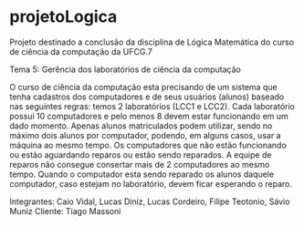 # projetoLogica
Projeto destinado a conclusão da disciplina de Lógica Matemática do curso de ciência da computação da UFCG.7


Tema 5: Gerência dos laboratórios de ciência da computação

O curso de ciência da computação esta precisando de um sistema que tenha cadastros dos computadores 
e de seus usuários (alunos) baseado nas seguintes regras: temos 2 laboratórios (LCC1 e LCC2). Cada laboratório 
possui 10 computadores e pelo menos 8 devem estar funcionando em um dado momento. Apenas alunos matriculados
podem utilizar, sendo no máximo dois alunos por computador, podendo, em alguns casos, usar a máquina ao mesmo tempo.
Os computadores que não estão funcionando ou estão aguardando reparos ou estão sendo reparados. A equipe de reparos não consegue 
consertar mais de 2 computadores ao mesmo tempo. Quando o computador esta sendo reparado os alunos daquele computador, caso estejam
no laboratório, devem ficar esperando o reparo.

Integrantes: Caio Vidal, Lucas Diniz, Lucas Cordeiro, Filipe Teotonio, Sávio Muniz
Cliente: Tiago Massoni
